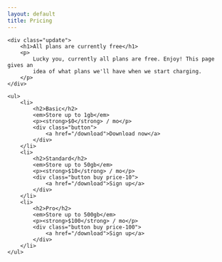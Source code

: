 ```yaml
---
layout: default
title: Pricing
---
```


<div class="pricing">
    <!--<h1>Choose a Turtl plan</h1>-->

    <div class="update">
        <h1>All plans are currently free</h1>
        <p>
            Lucky you, currently all plans are free. Enjoy! This page gives an
            idea of what plans we'll have when we start charging.
        </p>
    </div>

    <ul>
        <li>
            <h2>Basic</h2>
            <em>Store up to 1gb</em>
            <p><strong>$0</strong> / mo</p>
            <div class="button">
                <a href="/download">Download now</a>
            </div>
        </li>
        <li>
            <h2>Standard</h2>
            <em>Store up to 50gb</em>
            <p><strong>$10</strong> / mo</p>
            <div class="button buy price-10">
                <a href="/download">Sign up</a>
            </div>
        </li>
        <li>
            <h2>Pro</h2>
            <em>Store up to 500gb</em>
            <p><strong>$100</strong> / mo</p>
            <div class="button buy price-100">
                <a href="/download">Sign up</a>
            </div>
        </li>
    </ul>
</div>

